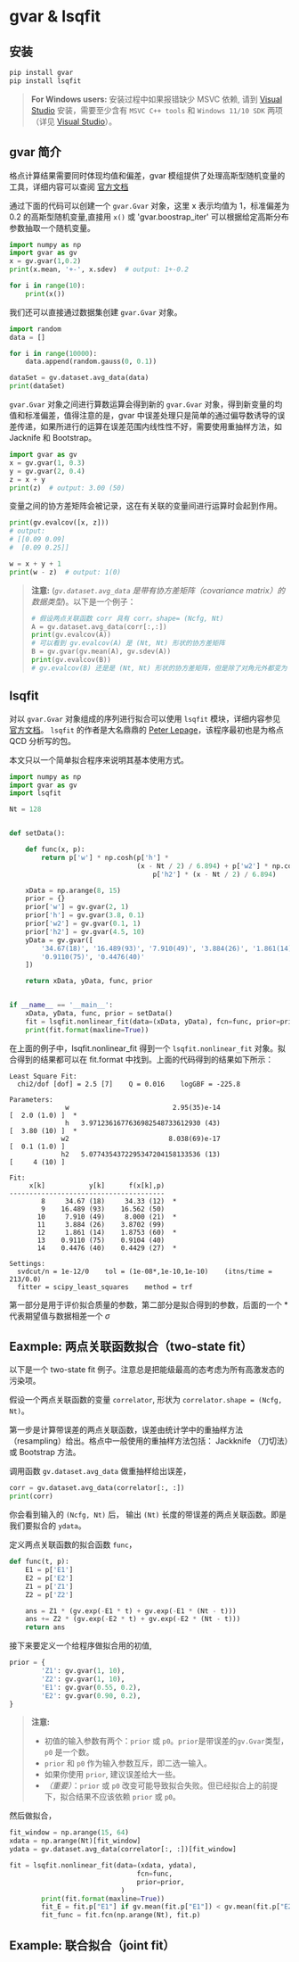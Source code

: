# gvar & lsqfit

## 安装

``` bash
pip install gvar
pip install lsqfit
```

> **For Windows users:** 安装过程中如果报错缺少 MSVC 依赖, 请到 [Visual Studio](https://visualstudio.microsoft.com/) 安装，需要至少含有 ```MSVC C++ tools``` 和 ```Windows 11/10 SDK``` 两项（详见 [Visual Studio](./Windows.md)）。

## gvar 简介

格点计算结果需要同时体现均值和偏差，gvar 模组提供了处理高斯型随机变量的工具，详细内容可以查阅 [官方文档](https://gvar.readthedocs.io/en/latest)

通过下面的代码可以创建一个 `gvar.Gvar` 对象，这里 x 表示均值为 1，标准偏差为 0.2 的高斯型随机变量,直接用 `x()` 或 'gvar.boostrap_iter' 可以根据给定高斯分布参数抽取一个随机变量。

```python
import numpy as np
import gvar as gv
x = gv.gvar(1,0.2)
print(x.mean, '+-', x.sdev)  # output: 1+-0.2

for i in range(10):
    print(x())
```

我们还可以直接通过数据集创建 `gvar.Gvar` 对象。

```python
import random
data = []

for i in range(10000):
    data.append(random.gauss(0, 0.1))

dataSet = gv.dataset.avg_data(data)
print(dataSet)
```

`gvar.Gvar` 对象之间进行算数运算会得到新的 `gvar.Gvar` 对象，得到新变量的均值和标准偏差，值得注意的是，gvar 中误差处理只是简单的通过偏导数诱导的误差传递，如果所进行的运算在误差范围内线性性不好，需要使用重抽样方法，如 Jacknife 和 Bootstrap。

```python
import gvar as gv
x = gv.gvar(1, 0.3)
y = gv.gvar(2, 0.4)
z = x + y
print(z)  # output: 3.00 (50)
```

变量之间的协方差矩阵会被记录，这在有关联的变量间进行运算时会起到作用。

```python
print(gv.evalcov([x, z]))
# output:
# [[0.09 0.09]
#  [0.09 0.25]]

w = x + y + 1
print(w - z)  # output: 1(0)
```

> **注意:** (*`gv.dataset.avg_data` 是带有协方差矩阵（covariance matrix）的数据类型*)。以下是一个例子：
> ```python
> # 假设两点关联函数 corr 具有 corr。shape= (Ncfg, Nt)
> A = gv.dataset.avg_data(corr[:,:])
> print(gv.evalcov(A))
> # 可以看到 gv.evalcov(A) 是 (Nt, Nt) 形状的协方差矩阵
> B = gv.gvar(gv.mean(A), gv.sdev(A))
> print(gv.evalcov(B))
> # gv.evalcov(B) 还是是 (Nt, Nt) 形状的协方差矩阵，但是除了对角元外都变为 0 了.
> ```

## lsqfit

对以 `gvar.Gvar` 对象组成的序列进行拟合可以使用 `lsqfit` 模块，详细内容参见 [官方文档](https://lsqfit.readthedocs.io/en/latest/)。
`lsqfit` 的作者是大名鼎鼎的 [Peter Lepage](https://inspirehep.net/authors/1000548)，该程序最初也是为格点 QCD 分析写的包。

本文只以一个简单拟合程序来说明其基本使用方式。

```python
import numpy as np
import gvar as gv
import lsqfit

Nt = 128


def setData():

    def func(x, p):
        return p['w'] * np.cosh(p['h'] *
                                (x - Nt / 2) / 6.894) + p['w2'] * np.cosh(
                                    p['h2'] * (x - Nt / 2) / 6.894)

    xData = np.arange(8, 15)
    prior = {}
    prior['w'] = gv.gvar(2, 1)
    prior['h'] = gv.gvar(3.8, 0.1)
    prior['w2'] = gv.gvar(0.1, 1)
    prior['h2'] = gv.gvar(4.5, 10)
    yData = gv.gvar([
        '34.67(18)', '16.489(93)', '7.910(49)', '3.884(26)', '1.861(14)',
        '0.9110(75)', '0.4476(40)'
    ])

    return xData, yData, func, prior


if __name__ == '__main__':
    xData, yData, func, prior = setData()
    fit = lsqfit.nonlinear_fit(data=(xData, yData), fcn=func, prior=prior)
    print(fit.format(maxline=True))
```

在上面的例子中，lsqfit.nonlinear_fit 得到一个 `lsqfit.nonlinear_fit` 对象。拟合得到的结果都可以在 fit.format 中找到。上面的代码得到的结果如下所示：
```
Least Square Fit:
  chi2/dof [dof] = 2.5 [7]    Q = 0.016    logGBF = -225.8

Parameters:
              w                          2.95(35)e-14                 [  2.0 (1.0) ]  *
              h   3.9712361677636982548733612930 (43)                 [  3.80 (10) ]  *
             w2                         8.038(69)e-17                 [  0.1 (1.0) ]
             h2   5.0774354372295347204158133536 (13)                 [     4 (10) ]

Fit:
     x[k]           y[k]      f(x[k],p)
---------------------------------------
        8     34.67 (18)     34.33 (12)  *
        9    16.489 (93)    16.562 (50)
       10     7.910 (49)     8.000 (21)  *
       11     3.884 (26)    3.8702 (99)
       12     1.861 (14)    1.8753 (60)  *
       13    0.9110 (75)    0.9104 (40)
       14    0.4476 (40)    0.4429 (27)  *

Settings:
  svdcut/n = 1e-12/0    tol = (1e-08*,1e-10,1e-10)    (itns/time = 213/0.0)
  fitter = scipy_least_squares    method = trf

```
第一部分是用于评价拟合质量的参数，第二部分是拟合得到的参数，后面的一个 * 代表期望值与数据相差一个 $\sigma$

## Eaxmple: 两点关联函数拟合（two-state fit）
以下是一个 two-state fit 例子。注意总是把能级最高的态考虑为所有高激发态的污染项。

假设一个两点关联函数的变量 `correlator`, 形状为 `correlator.shape = (Ncfg, Nt)`。

第一步是计算带误差的两点关联函数，误差由统计学中的重抽样方法（resampling）给出。格点中一般使用的重抽样方法包括： Jackknife （刀切法）或 Bootstrap 方法。

调用函数 `gv.dataset.avg_data` 做重抽样给出误差，
```python
corr = gv.dataset.avg_data(correlator[:, :])
print(corr)
```
你会看到输入的 `(Ncfg, Nt)` 后， 输出 `(Nt)` 长度的带误差的两点关联函数。即是我们要拟合的 `ydata`。

定义两点关联函数的拟合函数 `func`，
```python
def func(t, p):
    E1 = p['E1']
    E2 = p['E2']
    Z1 = p['Z1']
    Z2 = p['Z2']

    ans = Z1 * (gv.exp(-E1 * t) + gv.exp(-E1 * (Nt - t)))
    ans += Z2 * (gv.exp(-E2 * t) + gv.exp(-E2 * (Nt - t)))
    return ans
```

接下来要定义一个给程序做拟合用的初值,
```python
prior = {
        'Z1': gv.gvar(1, 10),
        'Z2': gv.gvar(1, 10),
        'E1': gv.gvar(0.55, 0.2),
        'E2': gv.gvar(0.90, 0.2),
}
```

> **注意:**
>  - 初值的输入参数有两个：`prior` 或 `p0`。`prior`是带误差的`gv.Gvar`类型， `p0` 是一个数。
>  - `prior` 和 `p0` 作为输入参数互斥，即二选一输入。
>  - 如果你使用 `prior`, 建议误差给大一些。
>  - *（重要）*：`prior` 或 `p0` 改变可能导致拟合失败。但已经拟合上的前提下，拟合结果不应该依赖 `prior` 或 `p0`。

然后做拟合，
```python
fit_window = np.arange(15, 64)
xdata = np.arange(Nt)[fit_window]
ydata = gv.dataset.avg_data(correlator[:, :])[fit_window]

fit = lsqfit.nonlinear_fit(data=(xdata, ydata),
                                fcn=func,
                                prior=prior,
                            )
        print(fit.format(maxline=True))
        fit_E = fit.p["E1"] if gv.mean(fit.p["E1"]) < gv.mean(fit.p["E2"]) else fit.p["E2"]
        fit_func = fit.fcn(np.arange(Nt), fit.p)
```

## Example: 联合拟合（joint fit）


